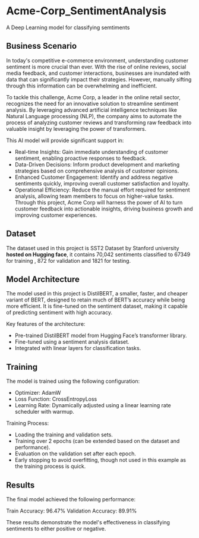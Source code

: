 # Acme-Corp_SentimentAnalysis

A Deep Learning model for classifying semtiments

## Business Scenario
In today's competitive e-commerce environment, understanding customer sentiment is more crucial than ever. With the rise of online reviews, social media feedback, and customer interactions, businesses are inundated with data that can significantly impact their strategies. However, manually sifting through this information can be overwhelming and inefficient.

To tackle this challenge, Acme Corp, a leader in the online retail sector, recognizes the need for an innovative solution to streamline sentiment analysis. By leveraging advanced artificial intelligence techniques like Natural Language processing (NLP), the company aims to automate the process of analyzing customer reviews and transforming raw feedback into valuable insight by leveraging the power of transformers.

This AI model will provide significant support in:

- Real-time Insights: Gain immediate understanding of customer sentiment, enabling proactive responses to feedback.
- Data-Driven Decisions: Inform product development and marketing strategies based on comprehensive analysis of customer opinions.
- Enhanced Customer Engagement: Identify and address negative sentiments quickly, improving overall customer satisfaction and loyalty.
- Operational Efficiency: Reduce the manual effort required for sentiment analysis, allowing team members to focus on higher-value tasks.
Through this project, Acme Corp will harness the power of AI to turn customer feedback into actionable insights, driving business growth and improving customer experiences.

## Dataset
The dataset used in this project is SST2 Dataset by Stanford university **hosted on Hugging face**, it contains 70,042 sentiments classified to 67349 for training , 872 for validation and 1821 for testing.


## Model Architecture
The model used in this project is DistilBERT, a smaller, faster, and cheaper variant of BERT, designed to retain much of BERT’s accuracy while being more efficient. It is fine-tuned on the sentiment dataset, making it capable of predicting sentiment with high accuracy.

Key features of the architecture:

- Pre-trained DistilBERT model from Hugging Face’s transformer library.
- Fine-tuned using a sentiment analysis dataset.
- Integrated with linear layers for classification tasks.


## Training
The model is trained using the following configuration:

- Optimizer: AdamW
- Loss Function: CrossEntropyLoss
- Learning Rate: Dynamically adjusted using a linear learning rate scheduler with warmup.
  
Training Process:
- Loading the training and validation sets.
- Training over 2 epochs (can be extended based on the dataset and performance).
- Evaluation on the validation set after each epoch.
- Early stopping to avoid overfitting, though not used in this example as the training process is quick.

## Results
The final model achieved the following performance:

Train Accuracy: 96.47%
Validation Accuracy: 89.91%

These results demonstrate the model's effectiveness in classifying sentiments to either positive or negative.

